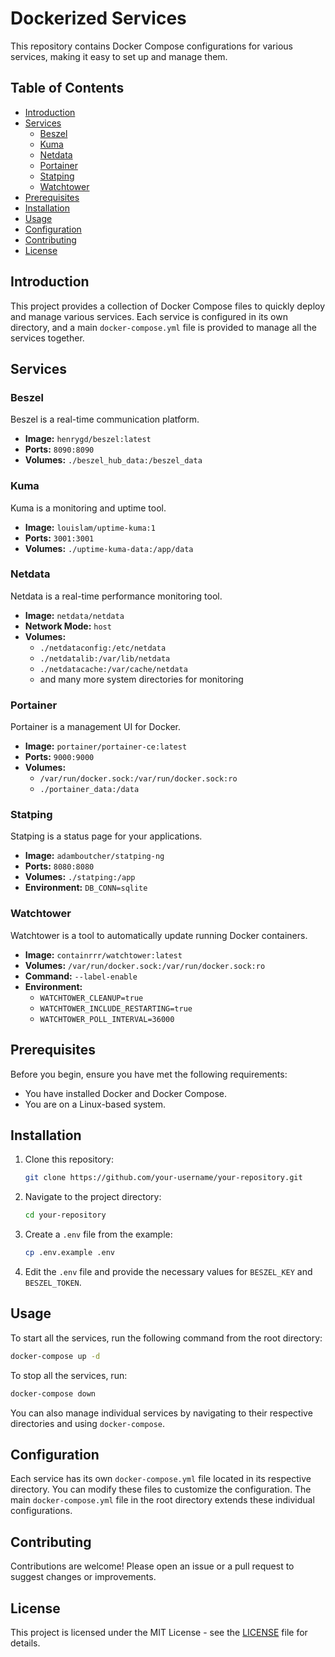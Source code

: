 # Dockerized Services

This repository contains Docker Compose configurations for various services, making it easy to set up and manage them.

## Table of Contents

- [Introduction](#introduction)
- [Services](#services)
  - [Beszel](#beszel)
  - [Kuma](#kuma)
  - [Netdata](#netdata)
  - [Portainer](#portainer)
  - [Statping](#statping)
  - [Watchtower](#watchtower)
- [Prerequisites](#prerequisites)
- [Installation](#installation)
- [Usage](#usage)
- [Configuration](#configuration)
- [Contributing](#contributing)
- [License](#license)

## Introduction

This project provides a collection of Docker Compose files to quickly deploy and manage various services. Each service is configured in its own directory, and a main `docker-compose.yml` file is provided to manage all the services together.

## Services

### Beszel

Beszel is a real-time communication platform.

- **Image:** `henrygd/beszel:latest`
- **Ports:** `8090:8090`
- **Volumes:** `./beszel_hub_data:/beszel_data`

### Kuma

Kuma is a monitoring and uptime tool.

- **Image:** `louislam/uptime-kuma:1`
- **Ports:** `3001:3001`
- **Volumes:** `./uptime-kuma-data:/app/data`

### Netdata

Netdata is a real-time performance monitoring tool.

- **Image:** `netdata/netdata`
- **Network Mode:** `host`
- **Volumes:**
  - `./netdataconfig:/etc/netdata`
  - `./netdatalib:/var/lib/netdata`
  - `./netdatacache:/var/cache/netdata`
  - and many more system directories for monitoring

### Portainer

Portainer is a management UI for Docker.

- **Image:** `portainer/portainer-ce:latest`
- **Ports:** `9000:9000`
- **Volumes:**
  - `/var/run/docker.sock:/var/run/docker.sock:ro`
  - `./portainer_data:/data`

### Statping

Statping is a status page for your applications.

- **Image:** `adamboutcher/statping-ng`
- **Ports:** `8080:8080`
- **Volumes:** `./statping:/app`
- **Environment:** `DB_CONN=sqlite`

### Watchtower

Watchtower is a tool to automatically update running Docker containers.

- **Image:** `containrrr/watchtower:latest`
- **Volumes:** `/var/run/docker.sock:/var/run/docker.sock:ro`
- **Command:** `--label-enable`
- **Environment:**
  - `WATCHTOWER_CLEANUP=true`
  - `WATCHTOWER_INCLUDE_RESTARTING=true`
  - `WATCHTOWER_POLL_INTERVAL=36000`

## Prerequisites

Before you begin, ensure you have met the following requirements:

- You have installed Docker and Docker Compose.
- You are on a Linux-based system.

## Installation

1. Clone this repository:

   ```bash
   git clone https://github.com/your-username/your-repository.git
   ```

2. Navigate to the project directory:

   ```bash
   cd your-repository
   ```

3. Create a `.env` file from the example:

   ```bash
   cp .env.example .env
   ```

4. Edit the `.env` file and provide the necessary values for `BESZEL_KEY` and `BESZEL_TOKEN`.

## Usage

To start all the services, run the following command from the root directory:

```bash
docker-compose up -d
```

To stop all the services, run:

```bash
docker-compose down
```

You can also manage individual services by navigating to their respective directories and using `docker-compose`.

## Configuration

Each service has its own `docker-compose.yml` file located in its respective directory. You can modify these files to customize the configuration. The main `docker-compose.yml` file in the root directory extends these individual configurations.

## Contributing

Contributions are welcome! Please open an issue or a pull request to suggest changes or improvements.

## License

This project is licensed under the MIT License - see the [LICENSE](LICENSE) file for details.
